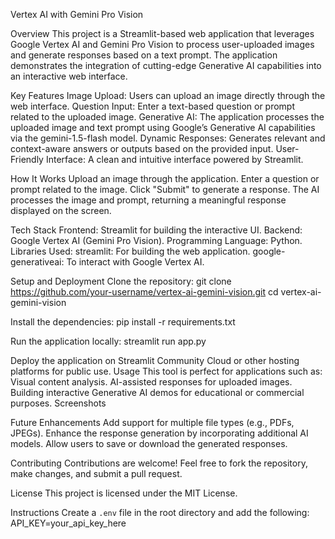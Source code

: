 Vertex AI with Gemini Pro Vision

Overview
This project is a Streamlit-based web application that leverages Google Vertex AI and Gemini Pro Vision to process user-uploaded images and generate responses based on a text prompt. The application demonstrates the integration of cutting-edge Generative AI capabilities into an interactive web interface.

Key Features
Image Upload: Users can upload an image directly through the web interface.
Question Input: Enter a text-based question or prompt related to the uploaded image.
Generative AI: The application processes the uploaded image and text prompt using Google’s Generative AI capabilities via the gemini-1.5-flash model.
Dynamic Responses: Generates relevant and context-aware answers or outputs based on the provided input.
User-Friendly Interface: A clean and intuitive interface powered by Streamlit.

How It Works
Upload an image through the application.
Enter a question or prompt related to the image.
Click "Submit" to generate a response.
The AI processes the image and prompt, returning a meaningful response displayed on the screen.

Tech Stack
Frontend: Streamlit for building the interactive UI.
Backend: Google Vertex AI (Gemini Pro Vision).
Programming Language: Python.
Libraries Used:
streamlit: For building the web application.
google-generativeai: To interact with Google Vertex AI.

Setup and Deployment
Clone the repository:
git clone https://github.com/your-username/vertex-ai-gemini-vision.git
cd vertex-ai-gemini-vision

Install the dependencies:
pip install -r requirements.txt

Run the application locally:
streamlit run app.py

Deploy the application on Streamlit Community Cloud or other hosting platforms for public use.
Usage
This tool is perfect for applications such as:
Visual content analysis.
AI-assisted responses for uploaded images.
Building interactive Generative AI demos for educational or commercial purposes.
Screenshots

Future Enhancements
Add support for multiple file types (e.g., PDFs, JPEGs).
Enhance the response generation by incorporating additional AI models.
Allow users to save or download the generated responses.

Contributing
Contributions are welcome! Feel free to fork the repository, make changes, and submit a pull request.

License
This project is licensed under the MIT License.

Instructions
Create a `.env` file in the root directory and add the following:
API_KEY=your_api_key_here
